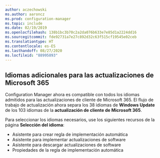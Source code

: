 ```yaml
---
author: aczechowski
ms.author: aaroncz
ms.prod: configuration-manager
ms.topic: include
ms.date: 02/19/2019
ms.openlocfilehash: 138b1bc3b70c2a2da076b633e7e85d1a2224dd16
ms.sourcegitcommit: fde92731a7e27c892d32c63f515cf19545e02ceb
ms.translationtype: HT
ms.contentlocale: es-ES
ms.lasthandoff: 08/27/2020
ms.locfileid: "88995893"
---
```

## <a name="additional-languages-for-microsoft-365-updates"></a><a name="bkmk_o365lang"></a> Idiomas adicionales para las actualizaciones de Microsoft 365
<!--3555955-->

Configuration Manager ahora es compatible con todos los idiomas admitidos para las actualizaciones de cliente de Microsoft 365. El flujo de trabajo de actualización ahora separa los 38 idiomas de **Windows Update** de los 103 idiomas de la **actualización de cliente de Microsoft 365**. 

Para seleccionar los idiomas necesarios, use los siguientes recursos de la página **Selección del idioma**:
- Asistente para crear regla de implementación automática
- Asistente para implementar actualizaciones de software
- Asistente para descargar actualizaciones de software
- Propiedades de la regla de implementación automática

